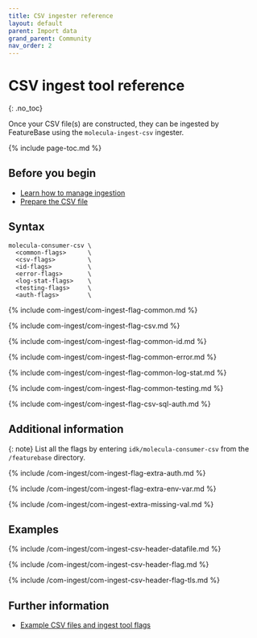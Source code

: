 ```yaml
---
title: CSV ingester reference
layout: default
parent: Import data
grand_parent: Community
nav_order: 2
---
```


# CSV ingest tool reference
{: .no_toc}

Once your CSV file(s) are constructed, they can be ingested by FeatureBase using the `molecula-ingest-csv` ingester.

{% include page-toc.md %}

## Before you begin

* [Learn how to manage ingestion](/docs/community/com-ingest/com-ingest-manage)
* [Prepare the CSV file](/docs/community/com-ingest/com-datafile-ref-csv)

## Syntax

```
molecula-consumer-csv \
  <common-flags>      \
  <csv-flags>         \
  <id-flags>          \
  <error-flags>       \
  <log-stat-flags>    \
  <testing-flags>     \
  <auth-flags>        \
```

{% include com-ingest/com-ingest-flag-common.md %}

{% include com-ingest/com-ingest-flag-csv.md %}

{% include com-ingest/com-ingest-flag-common-id.md %}

{% include com-ingest/com-ingest-flag-common-error.md %}

{% include com-ingest/com-ingest-flag-common-log-stat.md %}

{% include com-ingest/com-ingest-flag-common-testing.md %}

{% include com-ingest/com-ingest-flag-csv-sql-auth.md %}

## Additional information

{: note}
List all the flags by entering `idk/molecula-consumer-csv` from the `/featurebase` directory.

{% include /com-ingest/com-ingest-flag-extra-auth.md %}

{% include /com-ingest/com-ingest-flag-extra-env-var.md %}

{% include /com-ingest/com-ingest-extra-missing-val.md %}

## Examples

{% include /com-ingest/com-ingest-csv-header-datafile.md %}

{% include /com-ingest/com-ingest-csv-header-flag.md %}

{% include /com-ingest/com-ingest-csv-header-flag-tls.md %}

## Further information

* [Example CSV files and ingest tool flags](/docs/community/com-ingest/com-ingest-example-csv)
